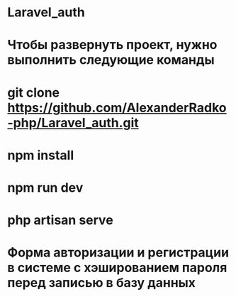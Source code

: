 # Laravel_auth
# Чтобы развернуть проект, нужно выполнить следующие команды
# git clone https://github.com/AlexanderRadko-php/Laravel_auth.git
# npm install
# npm run dev
# php artisan serve

# Форма авторизации и регистрации в системе с хэшированием пароля перед записью в базу данных
